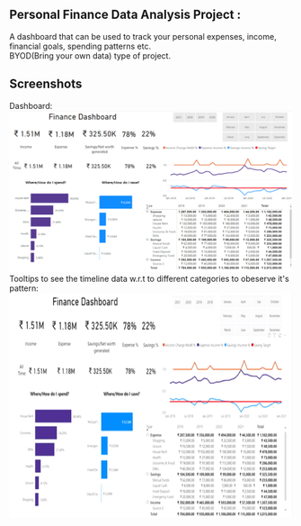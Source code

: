 ## Personal Finance Data Analysis Project :

A dashboard that can be used to track your personal expenses, income, financial goals, spending patterns etc.<br>
BYOD(Bring your own data) type of project.
<br>
<h2>Screenshots</h2>
Dashboard:
<img src="https://github.com/Amal4m41/DataAnalysis-Projects/blob/main/PersonalFinanceAnalysis/ss/financeDashboard_ss.png"/><br>
Tooltips to see the timeline data w.r.t to different categories to obeserve it's pattern: 
<img height=400 src="https://github.com/Amal4m41/DataAnalysis-Projects/blob/main/PersonalFinanceAnalysis/ss/tooltip_personalFinance.gif"/>
